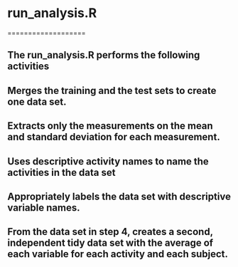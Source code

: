 # run_analysis.R
===================
## The run_analysis.R performs the following activities 

## Merges the training and the test sets to create one data set.
## Extracts only the measurements on the mean and standard deviation for each measurement. 
## Uses descriptive activity names to name the activities in the data set
## Appropriately labels the data set with descriptive variable names. 
## From the data set in step 4, creates a second, independent tidy data set with the average of each variable for each activity and each subject.

## ##